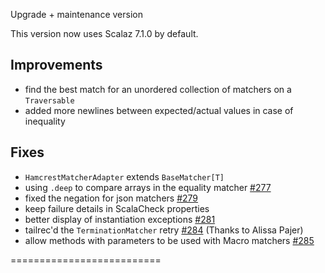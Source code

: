 Upgrade + maintenance version

This version now uses Scalaz 7.1.0 by default.

## Improvements 
 
 * find the best match for an unordered collection of matchers on a `Traversable`
 * added more newlines between expected/actual values in case of inequality

## Fixes

 * `HamcrestMatcherAdapter` extends `BaseMatcher[T]`
 * using `.deep` to compare arrays in the equality matcher [#277](http://github.com/etorreborre/specs2/issues/277)
 * fixed the negation for json matchers [#279](http://github.com/etorreborre/specs2/issues/279)
 * keep failure details in ScalaCheck properties
 * better display of instantiation exceptions [#281](http://github.com/etorreborre/specs2/issues/281)
 * tailrec'd the `TerminationMatcher` retry [#284](http://github.com/etorreborre/specs2/issues/284) (Thanks to Alissa Pajer)
 * allow methods with parameters to be used with Macro matchers [#285](http://github.com/etorreborre/specs2/issues/285)

 ==========================

